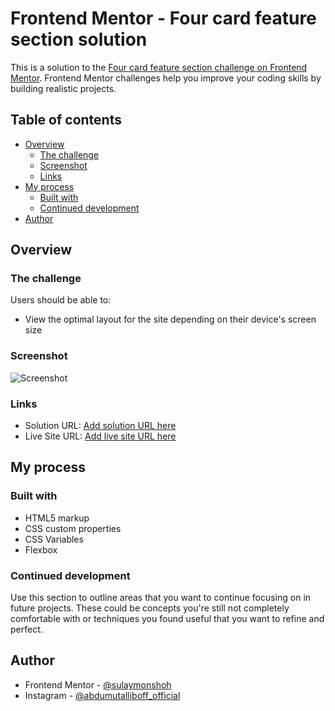# Frontend Mentor - Four card feature section solution

This is a solution to the [Four card feature section challenge on Frontend Mentor](https://www.frontendmentor.io/challenges/four-card-feature-section-weK1eFYK). Frontend Mentor challenges help you improve your coding skills by building realistic projects. 

## Table of contents

- [Overview](#overview)
  - [The challenge](#the-challenge)
  - [Screenshot](#screenshot)
  - [Links](#links)
- [My process](#my-process)
  - [Built with](#built-with)
  - [Continued development](#continued-development)
- [Author](#author)


## Overview

### The challenge

Users should be able to:

- View the optimal layout for the site depending on their device's screen size

### Screenshot

![Screenshot](./screenshot.jpg)


### Links

- Solution URL: [Add solution URL here](https://www.frontendmentor.io/challenges/four-card-feature-section-weK1eFYK)
- Live Site URL: [Add live site URL here](https://your-live-site-url.com)

## My process

### Built with

- HTML5 markup
- CSS custom properties
- CSS Variables
- Flexbox



### Continued development

Use this section to outline areas that you want to continue focusing on in future projects. These could be concepts you're still not completely comfortable with or techniques you found useful that you want to refine and perfect.


## Author

- Frontend Mentor - [@sulaymonshoh](https://www.frontendmentor.io/profile/sulaymonShoh)
- Instagram - [@abdumutalliboff_official](https://www.instagram.com/abdumutalliboff_official)
